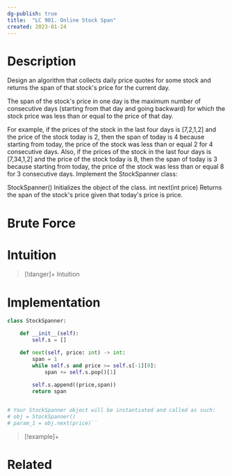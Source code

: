 ```yaml
---
dg-publish: true
title:  "LC 901. Online Stock Span"
created: 2023-01-24
---
```



# Description
Design an algorithm that collects daily price quotes for some stock and returns the span of that stock's price for the current day.

The span of the stock's price in one day is the maximum number of consecutive days (starting from that day and going backward) for which the stock price was less than or equal to the price of that day.

For example, if the prices of the stock in the last four days is [7,2,1,2] and the price of the stock today is 2, then the span of today is 4 because starting from today, the price of the stock was less than or equal 2 for 4 consecutive days.
Also, if the prices of the stock in the last four days is [7,34,1,2] and the price of the stock today is 8, then the span of today is 3 because starting from today, the price of the stock was less than or equal 8 for 3 consecutive days.
Implement the StockSpanner class:

StockSpanner() Initializes the object of the class.
int next(int price) Returns the span of the stock's price given that today's price is price.
# Brute Force
# Intuition

>[!danger]+ Intuition

# Implementation
```python
class StockSpanner:

    def __init__(self):
        self.s = []

    def next(self, price: int) -> int:
        span = 1
        while self.s and price >= self.s[-1][0]:
            span += self.s.pop()[1]
            
        self.s.append((price,span))
        return span


# Your StockSpanner object will be instantiated and called as such:
# obj = StockSpanner()
# param_1 = obj.next(price)``
```

>[!example]+ 


# Related
